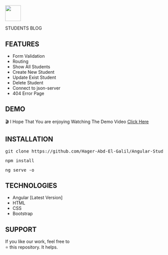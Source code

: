# <p align="left" style="margin-top:6%;margin-bottom:6%;">
 <img style = "width:50px; height:50px;" src="https://user-images.githubusercontent.com/81237428/234350643-97d6e11b-d2c7-4a9d-9731-ee8c566ce9c7.png" />
</p> STUDENTS BLOG


## FEATURES
- Form Validation
- Routing
- Show All Students
- Create New Student
- Update Exist Student
- Delete Student
- Connect to json-server
- 404 Error Page

## DEMO
🎬
I Hope That You are enjoying Watching The Demo Video 
[Click Here](https://user-images.githubusercontent.com/81237428/234349592-d167c68b-5440-4930-b3b0-01b2627ae884.mp4) 

## INSTALLATION
<pre>
git clone https://github.com/Hager-Abd-El-Galil/Angular-Students-Blog
</pre>

<pre>
npm install
</pre>

<pre>
ng serve -o
</pre>

## TECHNOLOGIES
- Angular [Latest Version]
- HTML
- CSS
- Bootstrap


## SUPPORT
If you like our work, feel free to </br>
⭐ this repository. It helps.

